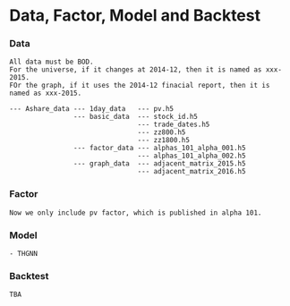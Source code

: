 # Data, Factor, Model and Backtest

### Data
    All data must be BOD. 
    For the universe, if it changes at 2014-12, then it is named as xxx-2015.
    FOr the graph, if it uses the 2014-12 finacial report, then it is named as xxx-2015. 
    
    --- Ashare_data --- 1day_data   --- pv.h5
                    --- basic_data  --- stock_id.h5
                                    --- trade_dates.h5
                                    --- zz800.h5
                                    --- zz1800.h5
                    --- factor_data --- alphas_101_alpha_001.h5
                                    --- alphas_101_alpha_002.h5
                    --- graph_data  --- adjacent_matrix_2015.h5
                                    --- adjacent_matrix_2016.h5      

### Factor
    Now we only include pv factor, which is published in alpha 101.

### Model
    - THGNN
    
### Backtest
    TBA
